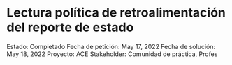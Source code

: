 # Lectura política de retroalimentación del reporte de estado

Estado: Completado
Fecha de petición: May 17, 2022
Fecha de solución: May 18, 2022
Proyecto: ACE
Stakeholder: Comunidad de práctica, Profes